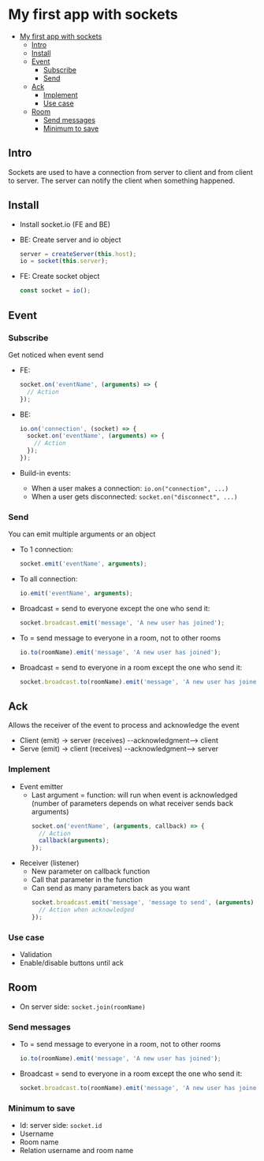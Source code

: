 # My first app with sockets

- [My first app with sockets](#my-first-app-with-sockets)
  - [Intro](#intro)
  - [Install](#install)
  - [Event](#event)
    - [Subscribe](#subscribe)
    - [Send](#send)
  - [Ack](#ack)
    - [Implement](#implement)
    - [Use case](#use-case)
  - [Room](#room)
    - [Send messages](#send-messages)
    - [Minimum to save](#minimum-to-save)

## Intro

Sockets are used to have a connection from server to client and from client to server. The server can notify the client when something happened.

## Install

- Install socket.io (FE and BE)
- BE: Create server and io object

  ```ts
  server = createServer(this.host);
  io = socket(this.server);
  ```

- FE: Create socket object
  ```ts
  const socket = io();
  ```

## Event

### Subscribe

Get noticed when event send

- FE:
  ```ts
  socket.on('eventName', (arguments) => {
    // Action
  });
  ```
- BE:

  ```ts
  io.on('connection', (socket) => {
    socket.on('eventName', (arguments) => {
      // Action
    });
  });
  ```

- Build-in events:
  - When a user makes a connection: `io.on("connection", ...)`
  - When a user gets disconnected: `socket.on("disconnect", ...)`

### Send

You can emit multiple arguments or an object

- To 1 connection:

  ```ts
  socket.emit('eventName', arguments);
  ```

- To all connection:

  ```ts
  io.emit('eventName', arguments);
  ```

- Broadcast = send to everyone except the one who send it:

  ```ts
  socket.broadcast.emit('message', 'A new user has joined');
  ```

- To = send message to everyone in a room, not to other rooms

  ```ts
  io.to(roomName).emit('message', 'A new user has joined');
  ```

- Broadcast = send to everyone in a room except the one who send it:
  ```ts
  socket.broadcast.to(roomName).emit('message', 'A new user has joined');
  ```

## Ack

Allows the receiver of the event to process and acknowledge the event

- Client (emit) -> server (receives) --acknowledgment--> client
- Serve (emit) -> client (receives) --acknowledgment--> server

### Implement

- Event emitter
  - Last argument = function: will run when event is acknowledged (number of parameters depends on what receiver sends back arguments)
    ```ts
    socket.on('eventName', (arguments, callback) => {
      // Action
      callback(arguments);
    });
    ```
- Receiver (listener)
  - New parameter on callback function
  - Call that parameter in the function
  - Can send as many parameters back as you want
    ```ts
    socket.broadcast.emit('message', 'message to send', (arguments) => {
      // Action when acknowledged
    });
    ```

### Use case

- Validation
- Enable/disable buttons until ack

## Room

- On server side: `socket.join(roomName)`

### Send messages

- To = send message to everyone in a room, not to other rooms

  ```ts
  io.to(roomName).emit('message', 'A new user has joined');
  ```

- Broadcast = send to everyone in a room except the one who send it:
  ```ts
  socket.broadcast.to(roomName).emit('message', 'A new user has joined');
  ```

### Minimum to save

- Id: server side: `socket.id`
- Username
- Room name
- Relation username and room name
